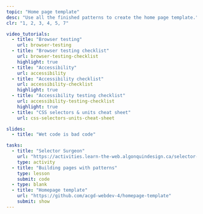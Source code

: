 ```yaml
---
topic: "Home page template"
desc: "Use all the finished patterns to create the home page template."
clr: "1, 2, 3, 4, 5, 7"

video_tutorials:
  - title: "Browser testing"
    url: browser-testing
  - title: "Browser testing checklist"
    url: browser-testing-checklist
    highlight: true
  - title: "Accessibility"
    url: accessibility
  - title: "Accessibility checklist"
    url: accessibility-checklist
    highlight: true
  - title: "Accessibility testing checklist"
    url: accessibility-testing-checklist
    highlight: true
  - title: "CSS selectors & units cheat sheet"
    url: css-selectors-units-cheat-sheet

slides:
  - title: "Wet code is bad code"

tasks:
  - title: "Selector Surgeon"
    url: "https://activities.learn-the-web.algonquindesign.ca/selector-surgeon/"
    type: activity
  - title: "Building pages with patterns"
    type: lesson
    submit: code
  - type: blank
  - title: "Homepage template"
    url: "https://github.com/acgd-webdev-4/homepage-template"
    submit: show
---
```


